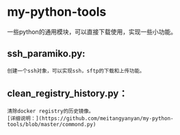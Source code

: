 # my-python-tools
一些python的通用模块，可以直接下载使用，实现一些小功能。

## ssh_paramiko.py:
    创建一个ssh对象，可以实现ssh，sftp的下载和上传功能。
## clean_registry_history.py：
    清除docker registry的历史镜像。
    [详细说明：](https://github.com/meitangyanyan/my-python-tools/blob/master/commond.py)
